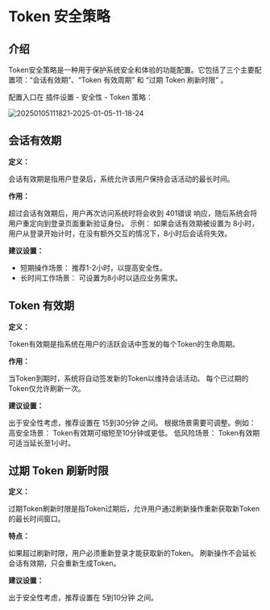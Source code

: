 # Token 安全策略

<PluginInfo name="auth"></PluginInfo>

## 介绍

Token安全策略是一种用于保护系统安全和体验的功能配置。它包括了三个主要配置项：“会话有效期”、“Token 有效周期” 和 “过期 Token 刷新时限” 。

配置入口在 插件设置 - 安全性 - Token 策略：

![20250105111821-2025-01-05-11-18-24](https://static-docs.nocobase.com/20250105111821-2025-01-05-11-18-24.png)


## 会话有效期

**定义：**

会话有效期是指用户登录后，系统允许该用户保持会话活动的最长时间。

**作用：**

超过会话有效期后，用户再次访问系统时将会收到 401错误 响应，随后系统会将用户重定向到登录页面重新验证身份。
示例：
如果会话有效期被设置为 8小时，用户从登录开始计时，在没有额外交互的情况下，8小时后会话将失效。

**建议设置：**

- 短期操作场景： 推荐1-2小时，以提高安全性。
- 长时间工作场景： 可设置为8小时以适应业务需求。

## Token 有效期

**定义：**

Token有效期是指系统在用户的活跃会话中签发的每个Token的生命周期。

**作用：**

当Token到期时，系统将自动签发新的Token以维持会话活动。
每个已过期的Token仅允许刷新一次。

**建议设置：**

出于安全性考虑，推荐设置在 15到30分钟 之间。
根据场景需要可调整。例如：
高安全场景： Token有效期可缩短至10分钟或更低。
低风险场景： Token有效期可适当延长至1小时。

## 过期 Token 刷新时限

**定义：**

过期Token刷新时限是指Token过期后，允许用户通过刷新操作重新获取新Token的最长时间窗口。

**特点：**

如果超过刷新时限，用户必须重新登录才能获取新的Token。
刷新操作不会延长会话有效期，只会重新生成Token。

**建议设置：**

出于安全性考虑，推荐设置在 5到10分钟 之间。
